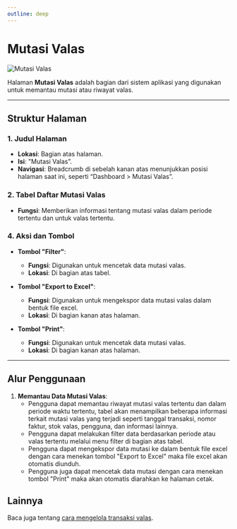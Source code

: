 ```yaml
---
outline: deep
---
```


# Mutasi Valas

![Mutasi Valas](/riwayat-valas.png)

Halaman **Mutasi Valas** adalah bagian dari sistem aplikasi yang digunakan untuk memantau mutasi atau riwayat valas.

---

## Struktur Halaman

### 1. **Judul Halaman**

- **Lokasi**: Bagian atas halaman.
- **Isi**: "Mutasi Valas”.
- **Navigasi**: Breadcrumb di sebelah kanan atas menunjukkan posisi halaman saat ini, seperti “Dashboard > Mutasi Valas”.

### 2. **Tabel Daftar Mutasi Valas**

- **Fungsi**: Memberikan informasi tentang mutasi valas dalam periode tertentu dan untuk valas tertentu.

### 4. **Aksi dan Tombol**

- **Tombol "Filter"**:

  - **Fungsi**: Digunakan untuk mencetak data mutasi valas.
  - **Lokasi**: Di bagian atas tabel.

- **Tombol "Export to Excel"**:

  - **Fungsi**: Digunakan untuk mengekspor data mutasi valas dalam bentuk file excel.
  - **Lokasi**: Di bagian kanan atas halaman.

- **Tombol "Print"**:
  - **Fungsi**: Digunakan untuk mencetak data mutasi valas.
  - **Lokasi**: Di bagian kanan atas halaman.

---

## Alur Penggunaan

1. **Memantau Data Mutasi Valas**:
   - Pengguna dapat memantau riwayat mutasi valas tertentu dan dalam periode waktu tertentu, tabel akan menampilkan beberapa informasi terkait mutasi valas yang terjadi seperti tanggal transaksi, nomor faktur, stok valas, pengguna, dan informasi lainnya.
   - Pengguna dapat melakukan filter data berdasarkan periode atau valas tertentu melalui menu filter di bagian atas tabel.
   - Pengguna dapat mengekspor data mutasi ke dalam bentuk file excel dengan cara menekan tombol "Export to Excel" maka file excel akan otomatis diunduh.
   - Pengguna juga dapat mencetak data mutasi dengan cara menekan tombol "Print" maka akan otomatis diarahkan ke halaman cetak.

## Lainnya

Baca juga tentang [cara mengelola transaksi valas](/transaksi/transaksi-valas).
